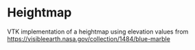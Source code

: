 # Heightmap
VTK implementation of a heightmap using elevation values from https://visibleearth.nasa.gov/collection/1484/blue-marble
